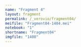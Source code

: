 ```yaml
---
name: "Fragment 4"
layout: fragment
permalink: /_verovio/fragment04/
meifile: "Fragment04-1404.mei"
notebook: "1"
shortname: "Fragment04"
imgfile: "1408"
---
```

